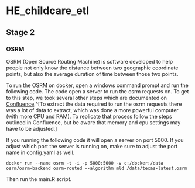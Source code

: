 # HE_childcare_etl

## Stage 2

### OSRM

OSRM (Open Source Routing Machine) is software developed to help people not only know the distance between two geographic coordinate points, but also the average duration of time between those two points.

To run the OSRM on docker, open a windows command prompt and run the following code. The code open a server to run the osrm requests on. To get to this step, we took several other steps which are documented on [Confluence](https://tpldocs.rice.edu/display/HEC/OSRM).^[To extract the data required to run the osrm requests there was a lot of data to extract, which was done a more powerful computer (with more CPU and RAM). To replicate that process follow the steps outlined in Confluence, but be aware that memory and cpu settings may have to be adjusted.]

If you running the following code it will open a server on port 5000. If you adjust which port the server is running on, make sure to adjust the port name in config.yaml as well.

```
docker run --name osrm -t -i -p 5000:5000 -v c:/docker:/data osrm/osrm-backend osrm-routed --algorithm mld /data/texas-latest.osrm
```

Then run the main.R script. 
